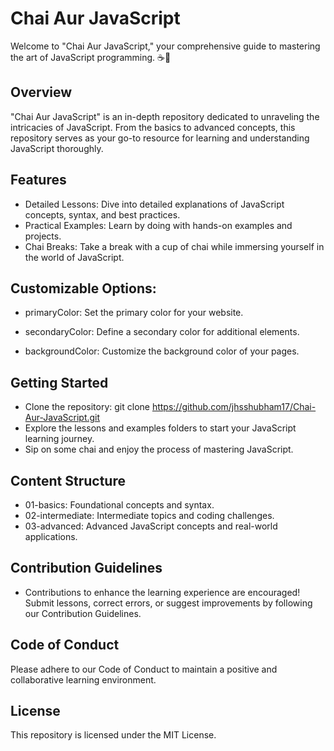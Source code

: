 
# Chai Aur JavaScript

Welcome to "Chai Aur JavaScript," your comprehensive guide to mastering the art of JavaScript programming. ☕🚀


## Overview

"Chai Aur JavaScript" is an in-depth repository dedicated to unraveling the intricacies of JavaScript. From the basics to advanced concepts, this repository serves as your go-to resource for learning and understanding JavaScript thoroughly.





## Features

- Detailed Lessons: Dive into detailed explanations of JavaScript concepts, syntax, and best practices.
- Practical Examples: Learn by doing with hands-on examples and projects.
- Chai Breaks: Take a break with a cup of chai while immersing yourself in the world of JavaScript.
## Customizable Options: 

- primaryColor: Set the primary color for your website.

- secondaryColor: Define a secondary color for additional elements.
- backgroundColor: Customize the background color of your pages.




## Getting Started

- Clone the repository: git clone https://github.com/jhsshubham17/Chai-Aur-JavaScript.git
- Explore the lessons and examples folders to start your JavaScript learning journey.
- Sip on some chai and enjoy the process of mastering JavaScript.

## Content Structure

- 01-basics: Foundational concepts and syntax.
- 02-intermediate: Intermediate topics and coding challenges.
- 03-advanced: Advanced JavaScript concepts and real-world applications.


## Contribution Guidelines
 
 - Contributions to enhance the learning experience are encouraged! Submit lessons, correct errors, or suggest improvements by following our Contribution Guidelines.
## Code of Conduct

Please adhere to our Code of Conduct to maintain a positive and collaborative learning environment.


## License

This repository is licensed under the MIT License.

